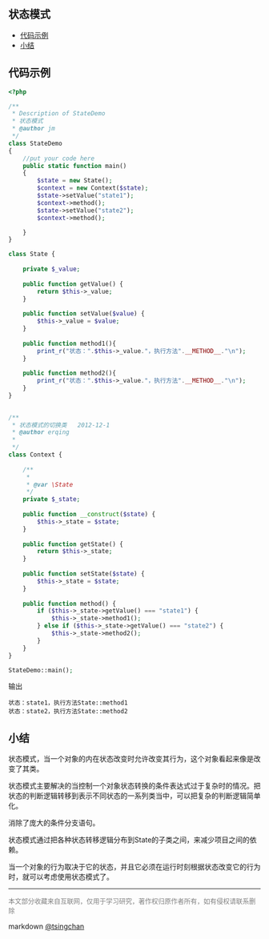 状态模式
----
<!-- TOC -->

- [代码示例](#代码示例)
- [小结](#小结)

<!-- /TOC -->

## 代码示例

```php
<?php

/**
 * Description of StateDemo
 * 状态模式
 * @author jm
 */
class StateDemo
{
    //put your code here
    public static function main()
    {
        $state = new State();
        $context = new Context($state);
        $state->setValue("state1");
        $context->method();
        $state->setValue("state2");
        $context->method();

    }
}

class State {  
      
    private $_value;  
      
    public function getValue() {  
        return $this->_value;  
    }  
  
    public function setValue($value) {  
        $this->_value = $value;  
    }  
  
    public function method1(){  
        print_r("状态：".$this->_value."，执行方法".__METHOD__."\n");  
    }  
      
    public function method2(){  
        print_r("状态：".$this->_value."，执行方法".__METHOD__."\n");  
    }  
}  

  
/** 
 * 状态模式的切换类   2012-12-1 
 * @author erqing 
 *  
 */  
class Context {  
  
    /**
     *
     * @var \State
     */
    private $_state;  
  
    public function __construct($state) {  
        $this->_state = $state;  
    }  
  
    public function getState() {  
        return $this->_state;  
    }  
  
    public function setState($state) {  
        $this->_state = $state;  
    }  
  
    public function method() {  
        if ($this->_state->getValue() === "state1") {  
            $this->_state->method1();  
        } else if ($this->_state->getValue() === "state2") {  
            $this->_state->method2();  
        }  
    }  
}  

StateDemo::main();

```
输出
```
状态：state1，执行方法State::method1
状态：state2，执行方法State::method2
```

## 小结

状态模式，当一个对象的内在状态改变时允许改变其行为，这个对象看起来像是改变了其类。

状态模式主要解决的当控制一个对象状态转换的条件表达式过于复杂时的情况。把状态的判断逻辑转移到表示不同状态的一系列类当中，可以把复杂的判断逻辑简单化。

消除了庞大的条件分支语句。

状态模式通过把各种状态转移逻辑分布到State的子类之间，来减少项目之间的依赖。

当一个对象的行为取决于它的状态，并且它必须在运行时刻根据状态改变它的行为时，就可以考虑使用状态模式了。 

----
<font size=2 color='grey'>本文部分收藏来自互联网，仅用于学习研究，著作权归原作者所有，如有侵权请联系删除</font>

markdown [@tsingchan](https://github.com/tsingchan) 